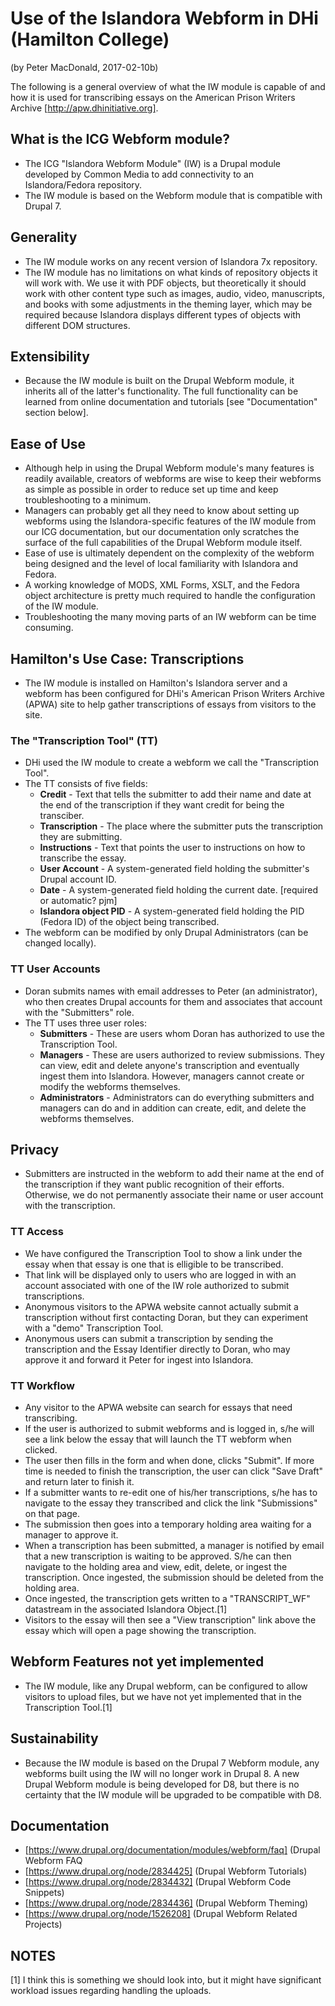 # Use of the Islandora Webform in DHi (Hamilton College)
(by Peter MacDonald, 2017-02-10b)

The following is a general overview of what the IW module is capable of and how it is used for transcribing essays on the American Prison Writers Archive [http://apw.dhinitiative.org].

## What is the ICG Webform module?

  * The ICG "Islandora Webform Module" (IW) is a Drupal module developed by Common Media to add connectivity to an Islandora/Fedora repository.
  * The IW module is based on the Webform module that is compatible with Drupal 7.
  
## Generality

  * The IW module works on any recent version of Islandora 7x repository.
  * The IW module has no limitations on what kinds of repository objects it will work with. We use it with PDF objects, but theoretically it should work with other content type such as images, audio, video, manuscripts, and books with some adjustments in the theming layer, which may be required because Islandora displays different types of objects with different DOM structures.

## Extensibility

  * Because the IW module is built on the Drupal Webform module, it inherits all of the latter's functionality. The full functionality can be learned from online documentation and tutorials [see "Documentation" section below].

## Ease of Use

  * Although help in using the Drupal Webform module's many features is readily available, creators of webforms are wise to keep their webforms as simple as possible in order to reduce set up time and keep troubleshooting to a minimum.
  * Managers can probably get all they need to know about setting up webforms using the Islandora-specific features of the IW module from our ICG documentation, but our documentation only scratches the surface of the full capabilities of the Drupal Webform module itself.
  * Ease of use is ultimately dependent on the complexity of the webform being designed and the level of local familiarity with Islandora and Fedora.
  * A working knowledge of MODS, XML Forms, XSLT, and the Fedora object architecture is pretty much required to handle the configuration of the IW module.
  * Troubleshooting the many moving parts of an IW webform can be time consuming.
  
## Hamilton's Use Case: Transcriptions

* The IW module is installed on Hamilton's Islandora server and a webform has been configured for DHi's American Prison Writers Archive (APWA) site to help gather transcriptions of essays from visitors to the site.

### The "Transcription Tool" (TT)

  * DHi used the IW module to create a webform we call the "Transcription Tool".
  * The TT consists of five fields:
    * __Credit__ - Text that tells the submitter to add their name and date at the end of the transcription if they want credit for being the transciber.
    * __Transcription__ - The place where the submitter puts the transcription they are submitting.
    * __Instructions__ - Text that points the user to instructions on how to transcribe the essay.
    * __User Account__ - A system-generated field holding the submitter's Drupal account ID.
    * __Date__ - A system-generated field holding the current date. [required or automatic? pjm]
    * __Islandora object PID__ - A system-generated field holding the PID (Fedora ID) of the object being transcribed.
  * The webform can be modified by only Drupal Administrators (can be changed locally).

### TT User Accounts

  * Doran submits names with email addresses to Peter (an administrator), who then creates Drupal accounts for them and associates that account with the "Submitters" role.
  * The TT uses three user roles:
    * __Submitters__ - These are users whom Doran has authorized to use the Transcription Tool.
    * __Managers__ - These are users authorized to review submissions. They can view, edit and delete anyone's transcription and eventually ingest them into Islandora. However, managers cannot create or modify the webforms themselves.
    * __Administrators__ - Administrators can do everything submitters and managers can do and in addition can create, edit, and delete the webforms themselves.

## Privacy

  * Submitters are instructed in the webform to add their name at the end of the transcription if they want public recognition of their efforts. Otherwise, we do not permanently associate their name or user account with the transcription.

### TT Access

  * We have configured the Transcription Tool to show a link under the essay when that essay is one that is elligible to be transcribed.
  * That link will be displayed only to users who are logged in with an account associated with one of the IW role authorized to submit transcriptions.
  * Anonymous visitors to the APWA website cannot actually submit a transcription without first contacting Doran, but they can experiment with a "demo" Transcription Tool.
  * Anonymous users can submit a transcription by sending the transcription and the Essay Identifier directly to Doran, who may approve it and forward it Peter for ingest into Islandora.

### TT Workflow

  * Any visitor to the APWA website can search for essays that need transcribing.
  * If the user is authorized to submit webforms and is logged in, s/he will see a link below the essay that will launch the TT webform when clicked.
  * The user then fills in the form and when done, clicks "Submit". If more time is needed to finish the transcription, the user can click "Save Draft" and return later to finish it.
  * If a submitter wants to re-edit one of his/her transcriptions, s/he has to navigate to the essay they transcribed and click the link "Submissions" on that page.
  * The submission then goes into a temporary holding area waiting for a manager to approve it.
  * When a transcription has been submitted, a manager is notified by email that a new transcription is waiting to be approved. S/he can then navigate to the holding area and view, edit, delete, or ingest the transcription. Once ingested, the submission should be deleted from the holding area.
  * Once ingested, the transcription gets written to a "TRANSCRIPT_WF" datastream in the associated Islandora Object.[1]
  * Visitors to the essay will then see a "View transcription" link above the essay which will open a page showing the transcription.

## Webform Features not yet implemented
 
  * The IW module, like any Drupal webform, can be configured to allow visitors to upload files, but we have not yet implemented that in the Transcription Tool.[1]

## Sustainability

  * Because the IW module is based on the Drupal 7 Webform module, any webforms built using the IW will no longer work in Drupal 8. A new Drupal Webform module is being developed for D8, but there is no certainty that the IW module will be upgraded to be compatible with D8.

## Documentation

  * [https://www.drupal.org/documentation/modules/webform/faq] (Drupal Webform FAQ
  * [https://www.drupal.org/node/2834425] (Drupal Webform Tutorials)
  * [https://www.drupal.org/node/2834432] (Drupal Webform Code Snippets)
  * [https://www.drupal.org/node/2834436] (Drupal Webform Theming)
  * [https://www.drupal.org/node/1526208] (Drupal Webform Related Projects)
 
## NOTES

[1] I think this is something we should look into, but it might have significant workload issues regarding handling the uploads.  
